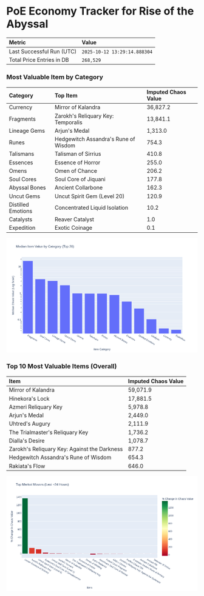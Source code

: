 # PoE Economy Tracker for Rise of the Abyssal

<!-- START_MAINTENANCE -->
| Metric | Value |
|:---|:---|
| Last Successful Run (UTC) | `2025-10-12 13:29:14.888304` |
| Total Price Entries in DB | `268,529` |

<!-- END_MAINTENANCE -->

<!-- START_DATAFRAME_DEBUG -->
<!-- END_DATAFRAME_DEBUG -->

<!-- START_CATEGORY_ANALYSIS -->
### Most Valuable Item by Category
| Category | Top Item | Imputed Chaos Value |
| :--- | :--- | :--- |
| Currency | Mirror of Kalandra | 36,827.2 |
| Fragments | Zarokh's Reliquary Key: Temporalis | 13,841.1 |
| Lineage Gems | Arjun's Medal | 1,313.0 |
| Runes | Hedgewitch Assandra's Rune of Wisdom | 754.3 |
| Talismans | Talisman of Sirrius | 410.8 |
| Essences | Essence of Horror | 255.0 |
| Omens | Omen of Chance | 206.2 |
| Soul Cores | Soul Core of Jiquani | 177.8 |
| Abyssal Bones | Ancient Collarbone | 162.3 |
| Uncut Gems | Uncut Spirit Gem (Level 20) | 120.9 |
| Distilled Emotions | Concentrated Liquid Isolation | 10.2 |
| Catalysts | Reaver Catalyst | 1.0 |
| Expedition | Exotic Coinage | 0.1 |


![Category Analysis Chart](charts/category_analysis.png)
<!-- END_ANALYSIS -->

<!-- START_ANALYSIS -->
### Top 10 Most Valuable Items (Overall)
| Item | Imputed Chaos Value |
| :--- | :--- |
| Mirror of Kalandra | 59,071.9 |
| Hinekora's Lock | 17,881.5 |
| Azmeri Reliquary Key | 5,978.8 |
| Arjun's Medal | 2,449.0 |
| Uhtred's Augury | 2,111.9 |
| The Trialmaster's Reliquary Key | 1,736.2 |
| Dialla's Desire | 1,078.7 |
| Zarokh's Reliquary Key: Against the Darkness | 877.2 |
| Hedgewitch Assandra's Rune of Wisdom | 654.3 |
| Rakiata's Flow | 646.0 |


![Market Movers Chart](charts/market_movers.png)
<!-- END_ANALYSIS -->

